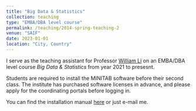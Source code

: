 ```yaml
---
title: "Big Data & Statistics"
collection: teaching
type: "EMBA/DBA level course"
permalink: /teaching/2014-spring-teaching-2
venue: "SAIF"
date: 2023-01-01
location: "City, Country"
---
```


I serve as the teaching assistant for Professor [William Li](https://en.saif.sjtu.edu.cn/faculty-research/li-william) on an EMBA/DBA level course _Big Data & Statistics_ from year 2021 to presesnt.

Students are required to install the MINITAB software before their second class. The institute has purchased software licenses in advance, and please apply for the coordinating portals before logging in. 

You can find the installation manual [here](https://github.com/thegreenflamingo/academicpages.github.io/blob/master/_teaching/Minitab%20installation.pptm) or just e-mail me. 



